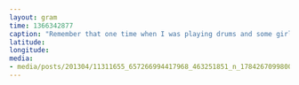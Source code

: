 ```yaml
---
layout: gram
time: 1366342877
caption: "Remember that one time when I was playing drums and some girls threw their panties at me?"
latitude: 
longitude: 
media:
- media/posts/201304/11311655_657266994417968_463251851_n_17842670998000351.jpg
---
```

